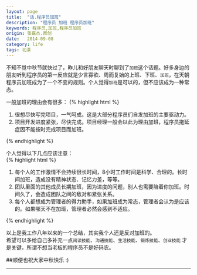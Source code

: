 ```yaml
---
layout: page
title:  "话.程序员加班"
description: "程序员 加班 程序员加班"
keywords: 程序员,加班,程序员加班
origin: 张嘉杰.原创
date:   2014-09-08
category: life
tags: 北漂
---
```

不知不觉中秋节就快过了，昨儿和好朋友聊天时聊到了`加班`这个话题。好多身边的朋友听到程序员的第一反应就是少言寡欲、周而复始的上班、下班、`加班`，在天朝程序员加班成为了一个不变的规则。个人觉得`加班`是可以的，但不应该成为一种常态。  
<!--more-->

一般加班的理由会有很多：
{% highlight html %}

1. 很想尽快写完项目，一气呵成。这是大部分程序员们自发加班的主要驱动力。
2. 项目开发进度紧张，尽快完成。项目经理一般会以此为理由加班，程序员拖延症因不能按时完成项目而加班。

{% endhighlight %}

个人觉得以下几点应该注意：  
{% highlight html %}

1. 每个人的工作激情不会持续很长时间，8小时工作时间是科学、合理的。长时间加班，造成没有精神状态、记忆力差，等等。  
2. 团队里面的其他成员长期加班，因为进度的问题，别人也需要陪着你加班。时间久了，会造成团队之间的敌对和紧张关系。  
3. 每个人都想成为管理者的得力助手，如果加班成为常态，管理者会认为是应该的。如果哪天不在加班，管理者必然会感到不适应。

{% endhighlight %}

以上是我工作八年以来的一个总结，其实我个人还是反对加班的。  
希望可以多给自己多补充一点`阅读技能`、`沟通技能`、`生活技能`、`锻炼技能`、`创业技能` 才是关键，所谓不想当老板的程序员不是好码农。  

##顺便也祝大家中秋快乐 :)

---------------------------------------